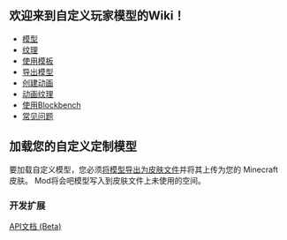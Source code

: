 
<a name="welcome-to-the-customizable-player-models-wiki"/>

## 欢迎来到自定义玩家模型的Wiki！
* [模型](https://github.com/tom5454/CustomPlayerModels/wiki/Modelling-zh-CN)
* [纹理](https://github.com/tom5454/CustomPlayerModels/wiki/Texturing-zh-CN)
* [使用模板](https://github.com/tom5454/CustomPlayerModels/wiki/Templates-zh-CN)
* [导出模型](https://github.com/tom5454/CustomPlayerModels/wiki/Exporting-zh-CN)
* [创建动画](https://github.com/tom5454/CustomPlayerModels/wiki/Animations-zh-CN)
* [动画纹理](https://github.com/tom5454/CustomPlayerModels/wiki/Animated-Textures-zh-CN)
* [使用Blockbench](https://github.com/tom5454/CustomPlayerModels/tree/master/Blockbench)
* [常见问题](https://github.com/tom5454/CustomPlayerModels/wiki/FAQ-zh-CN)


<a name="loading-your-custom-model"/>

## 加载您的自定义定制模型
要加载自定义模型，您必须[将模型导出为皮肤文件](https://github.com/tom5454/CustomPlayerModels/wiki/Exporting-zh-CN)并将其上传为您的 Minecraft 皮肤。 Mod将会吧模型写入到皮肤文件上未使用的空间。


<a name="developing-an-addon"/>

### 开发扩展
[API文档 (Beta)](https://github.com/tom5454/CustomPlayerModels/wiki/API-documentation-zh-CN)

